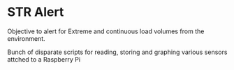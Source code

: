 STR Alert
=========

Objective to alert for Extreme and continuous load volumes from the environment.

Bunch of disparate scripts for reading, storing and graphing various sensors attched to a Raspberry Pi

